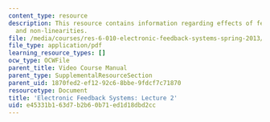 ```yaml
---
content_type: resource
description: This resource contains information regarding effects of feedback on noise
  and non-linearities.
file: /media/courses/res-6-010-electronic-feedback-systems-spring-2013/e45331b163d7b2b60b71ed1d18dbd2cc_MITRES_6-010S13_lec02.pdf
file_type: application/pdf
learning_resource_types: []
ocw_type: OCWFile
parent_title: Video Course Manual
parent_type: SupplementalResourceSection
parent_uid: 1870fed2-ef12-92c6-8bbe-9fdcf7c71870
resourcetype: Document
title: 'Electronic Feedback Systems: Lecture 2'
uid: e45331b1-63d7-b2b6-0b71-ed1d18dbd2cc
---
```

